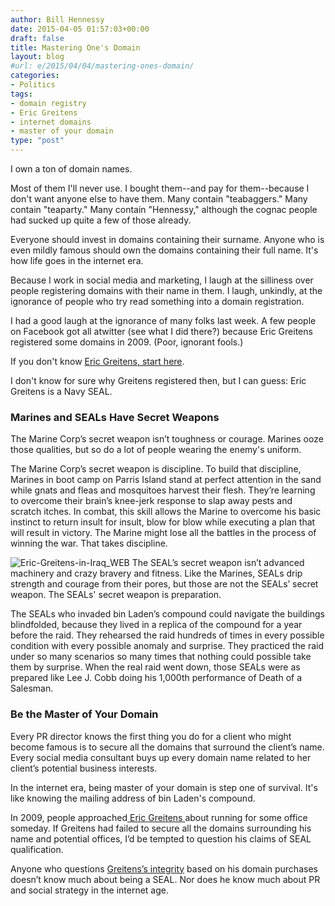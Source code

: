 ```yaml
---
author: Bill Hennessy
date: 2015-04-05 01:57:03+00:00
draft: false
title: Mastering One's Domain
layout: blog
#url: e/2015/04/04/mastering-ones-domain/
categories:
- Politics
tags:
- domain registry
- Eric Greitens
- internet domains
- master of your domain
type: "post"
---
```


I own a ton of domain names.

Most of them I'll never use. I bought them--and pay for them--because I don't want anyone else to have them. Many contain "teabaggers." Many contain "teaparty." Many contain "Hennessy," although the cognac people had sucked up quite a few of those already.

Everyone should invest in domains containing their surname. Anyone who is even mildly famous should own the domains containing their full name. It's how life goes in the internet era.

Because I work in social media and marketing, I laugh at the silliness over people registering domains with their name in them. I laugh, unkindly, at the ignorance of people who try read something into a domain registration.

I had a good laugh at the ignorance of many folks last week. A few people on Facebook got all atwitter (see what I did there?) because Eric Greitens registered some domains in 2009. (Poor, ignorant fools.)

If you don't know [Eric Greitens, start here](https://hennessysview.com/2015/03/05/providence-and-hope-in-missouri/).

I don't know for sure why Greitens registered then, but I can guess: Eric Greitens is a Navy SEAL.



### Marines and SEALs Have Secret Weapons







The Marine Corp’s secret weapon isn’t toughness or courage. Marines ooze those qualities, but so do a lot of people wearing the enemy's uniform.

The Marine Corp’s secret weapon is discipline. To build that discipline, Marines in boot camp on Parris Island stand at perfect attention in the sand while gnats and fleas and mosquitoes harvest their flesh. They’re learning to overcome their brain’s knee-jerk response to slap away pests and scratch itches. In combat, this skill allows the Marine to overcome his basic instinct to return insult for insult, blow for blow while executing a plan that will result in victory. The Marine might lose all the battles in the process of winning the war. That takes discipline.







![Eric-Greitens-in-Iraq_WEB](https://hennessysview.com/wp-content/uploads/2015/03/Eric-Greitens-in-Iraq_WEB-300x211.jpg)
The SEAL’s secret weapon isn’t advanced machinery and crazy bravery and fitness. Like the Marines, SEALs drip strength and courage from their pores, but those are not the SEALs’ secret weapon. The SEALs' secret weapon is preparation.

The SEALs who invaded bin Laden’s compound could navigate the buildings blindfolded, because they lived in a replica of the compound for a year before the raid. They rehearsed the raid hundreds of times in every possible condition with every possible anomaly and surprise. They practiced the raid under so many scenarios so many times that nothing could possible take them by surprise. When the real raid went down, those SEALs were as prepared like Lee J. Cobb doing his 1,000th performance of Death of a Salesman.





### Be the Master of Your Domain






Every PR director knows the first thing you do for a client who might become famous is to secure all the domains that surround the client’s name. Every social media consultant buys up every domain name related to her client’s potential business interests.

In the internet era, being master of your domain is step one of survival. It's like knowing the mailing address of bin Laden's compound.

In 2009, people approached[ Eric Greitens ](https://hennessysview.com/2015/03/31/eric-greitens-puts-people-to-work/)about running for some office someday. If Greitens had failed to secure all the domains surrounding his name and potential offices, I’d be tempted to question his claims of SEAL qualification.

Anyone who questions [Greitens’s integrity](https://hennessysview.com/2015/03/26/i-am-coward/) based on his domain purchases doesn’t know much about being a SEAL. Nor does he know much about PR and social strategy in the internet age.














